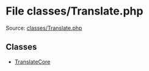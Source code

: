 File classes/Translate.php
=========

Source: [classes/Translate.php](https://github.com/PrestaShop/PrestaShop/blob/1.5.4.1/classes/Translate.php)


Classes
-------

* [TranslateCore](class.TranslateCore.md)

